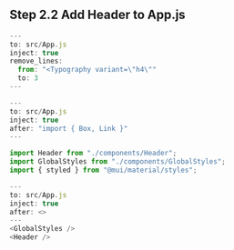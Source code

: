 ## Step 2.2 Add Header to App.js

```javascript
---
to: src/App.js
inject: true
remove_lines:
  from: "<Typography variant=\"h4\""
  to: 3
---
```

```javascript
---
to: src/App.js
inject: true
after: "import { Box, Link }"
---

import Header from "./components/Header";
import GlobalStyles from "./components/GlobalStyles";
import { styled } from "@mui/material/styles";
```

```javascript
---
to: src/App.js
inject: true
after: <>
---
<GlobalStyles />
<Header />
```
